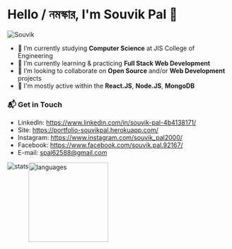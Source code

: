 # Hello / নমস্কার, I'm Souvik Pal 👋

![Souvik](https://user-images.githubusercontent.com/64771649/153574835-24e7d969-373f-42c0-b031-fbe5e79c6e3d.gif)

- 🔭 I’m currently studying **Computer Science** at JIS College of Engineering
- 🌱 I’m currently learning & practicing **Full Stack Web Development**
- 👯 I’m looking to collaborate on **Open Source** and/or **Web Development** projects
- 💬 I'm mostly active within the **React.JS**, **Node.JS**, **MongoDB**

### 📬 Get in Touch
- LinkedIn: https://www.linkedin.com/in/souvik-pal-4b4138171/
- Site: https://portfolio-souvikpal.herokuapp.com/
- Instagram: https://www.instagram.com/souvik_pal2000/
- Facebook: https://www.facebook.com/souvik.pal.92167/
- E-mail: spal62588@gmail.com

<div style="display: flex; flex-direction: row">
	<img src="https://github-readme-stats.vercel.app/api?username=souvikpal2000&show_icons=true&theme=radical" alt="stats"/>
	<img height="180em" src="https://github-readme-stats-eight-theta.vercel.app/api/top-langs/?username=souvikpal2000&theme=radical&layout=compact" alt="languages"/>
</div>